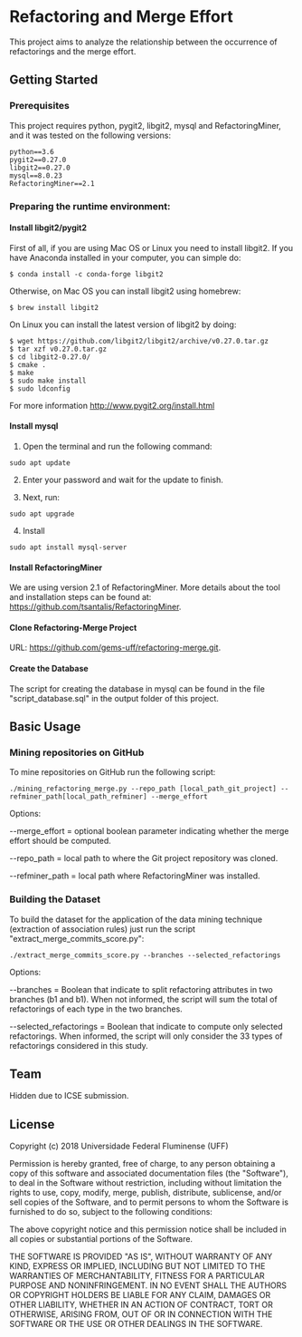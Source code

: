 # Refactoring and Merge Effort

This project aims to analyze the relationship between the occurrence of refactorings and the merge effort.

## Getting Started

### Prerequisites

This project requires python, pygit2, libgit2, mysql and RefactoringMiner, and it was tested on the following versions:

```
python==3.6
pygit2==0.27.0
libgit2==0.27.0
mysql==8.0.23
RefactoringMiner==2.1
```

### Preparing the runtime environment:

#### Install libgit2/pygit2

First of all, if you are using Mac OS or Linux you need to install libgit2. If you have Anaconda installed in your computer, you can simple do:

```
$ conda install -c conda-forge libgit2
```

Otherwise, on Mac OS you can install libgit2 using homebrew:

```
$ brew install libgit2
```

On Linux you can install the latest version of libgit2 by doing:

```
$ wget https://github.com/libgit2/libgit2/archive/v0.27.0.tar.gz
$ tar xzf v0.27.0.tar.gz
$ cd libgit2-0.27.0/
$ cmake .
$ make
$ sudo make install
$ sudo ldconfig
```

For more information http://www.pygit2.org/install.html

#### Install mysql

1. Open the terminal and run the following command:

```
sudo apt update
```

2. Enter your password and wait for the update to finish.

3. Next, run:

```
sudo apt upgrade
```
4. Install

```
sudo apt install mysql-server
```

#### Install RefactoringMiner

We are using version 2.1 of RefactoringMiner. More details about the tool and installation steps can be found at: https://github.com/tsantalis/RefactoringMiner.

#### Clone Refactoring-Merge Project

URL: https://github.com/gems-uff/refactoring-merge.git.


#### Create the Database

The script for creating the database in mysql can be found in the file "script_database.sql" in the output folder of this project.


## Basic Usage

### Mining repositories on GitHub

To mine repositories on GitHub run the following script:

```
./mining_refactoring_merge.py --repo_path [local_path_git_project] --refminer_path[local_path_refminer] --merge_effort

```

Options:

--merge_effort = optional boolean parameter indicating whether the merge effort should be computed.

--repo_path = local path to where the Git project repository was cloned.

--refminer_path = local path where RefactoringMiner was installed.

### Building the Dataset

To build the dataset for the application of the data mining technique (extraction of association rules) just run the script "extract_merge_commits_score.py":

```
./extract_merge_commits_score.py --branches --selected_refactorings

```

Options:

--branches  = Boolean that indicate to split refactoring attributes in two branches (b1 and b1). When not informed, the script will sum the total of refactorings of each type in the two branches.

--selected_refactorings = Boolean that indicate to compute only selected refactorings. When informed, the script will only consider the 33 types of refactorings considered in this study.


## Team

Hidden due to ICSE submission.
<!-- * André Oliveira (UFF, Brazil)
* Leonardo Murta (UFF, Brazil)
* Alexandre Plastino (UFF, Brazil)
* Vânia Neves (UFF-Brasil)
* Ana Carla Bibiano (PUC-Rio)
* Alessandro Garcia (PUC-Rio) -->

<!-- ## Publications

* [MOURA, T.; MURTA, L. Uma técnica para a quantificação do esforço de merge. . In: VI WORKSHOP ON SOFTWARE VISUALIZATION, EVOLUTION AND MAINTENANCE. 2018](https://github.com/gems-uff/merge-effort/blob/master/docs/VEM_2018.pdf) -->

## License

Copyright (c) 2018 Universidade Federal Fluminense (UFF)

Permission is hereby granted, free of charge, to any person obtaining a copy of this software and associated documentation files (the "Software"), to deal in the Software without restriction, including without limitation the rights to use, copy, modify, merge, publish, distribute, sublicense, and/or sell copies of the Software, and to permit persons to whom the Software is furnished to do so, subject to the following conditions:

The above copyright notice and this permission notice shall be included in all copies or substantial portions of the Software.

THE SOFTWARE IS PROVIDED "AS IS", WITHOUT WARRANTY OF ANY KIND, EXPRESS OR IMPLIED, INCLUDING BUT NOT LIMITED TO THE WARRANTIES OF MERCHANTABILITY, FITNESS FOR A PARTICULAR PURPOSE AND NONINFRINGEMENT. IN NO EVENT SHALL THE AUTHORS OR COPYRIGHT HOLDERS BE LIABLE FOR ANY CLAIM, DAMAGES OR OTHER LIABILITY, WHETHER IN AN ACTION OF CONTRACT, TORT OR OTHERWISE, ARISING FROM, OUT OF OR IN CONNECTION WITH THE SOFTWARE OR THE USE OR OTHER DEALINGS IN THE SOFTWARE.
